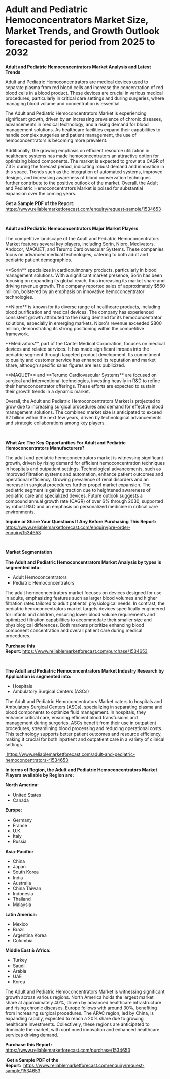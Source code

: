 <p><h1>Adult and Pediatric Hemoconcentrators Market Size, Market Trends, and Growth Outlook forecasted for period from 2025 to 2032</h1></p><p><strong>Adult and Pediatric Hemoconcentrators Market Analysis and Latest Trends</strong></p>
<p><p>Adult and Pediatric Hemoconcentrators are medical devices used to separate plasma from red blood cells and increase the concentration of red blood cells in a blood product. These devices are crucial in various medical procedures, particularly in critical care settings and during surgeries, where managing blood volume and concentration is essential.</p><p>The Adult and Pediatric Hemoconcentrators Market is experiencing significant growth, driven by an increasing prevalence of chronic diseases, advancements in medical technology, and a rising demand for blood management solutions. As healthcare facilities expand their capabilities to handle complex surgeries and patient management, the use of hemoconcentrators is becoming more prevalent.</p><p>Additionally, the growing emphasis on efficient resource utilization in healthcare systems has made hemoconcentrators an attractive option for optimizing blood components. The market is expected to grow at a CAGR of 7.3% during the forecast period, indicating robust demand and innovation in this space. Trends such as the integration of automated systems, improved designs, and increasing awareness of blood conservation techniques further contribute to the positive outlook of the market. Overall, the Adult and Pediatric Hemoconcentrators Market is poised for substantial expansion over the coming years.</p></p>
<p><strong>Get a Sample PDF of the Report:&nbsp;</strong> <a href="https://www.reliablemarketforecast.com/enquiry/request-sample/1534653?utm_campaign=3512&utm_medium=2&utm_source=Github&utm_content=ia&utm_term=14042025&utm_id=adult-and-pediatric-hemoconcentrators">https://www.reliablemarketforecast.com/enquiry/request-sample/1534653</a></p>
<p>&nbsp;</p>
<p><strong>Adult and Pediatric Hemoconcentrators Major Market Players</strong></p>
<p><p>The competitive landscape of the Adult and Pediatric Hemoconcentrators Market features several key players, including Sorin, Nipro, Medivators, Andocor, MAQUET, and Terumo Cardiovascular Systems. These companies focus on advanced medical technologies, catering to both adult and pediatric patient demographics.</p><p>**Sorin** specializes in cardiopulmonary products, particularly in blood management solutions. With a significant market presence, Sorin has been focusing on expanding its global reach, thus increasing its market share and driving revenue growth. The company reported sales of approximately $560 million, bolstered by an emphasis on innovative hemoconcentrator technologies.</p><p>**Nipro** is known for its diverse range of healthcare products, including blood purification and medical devices. The company has experienced consistent growth attributed to the rising demand for its hemoconcentrator solutions, especially in emerging markets. Nipro's revenue exceeded $800 million, demonstrating its strong positioning within the competitive framework.</p><p>**Medivators**, part of the Cantel Medical Corporation, focuses on medical devices and related services. It has made significant inroads into the pediatric segment through targeted product development. Its commitment to quality and customer service has enhanced its reputation and market share, although specific sales figures are less publicized.</p><p>**MAQUET** and **Terumo Cardiovascular Systems** are focused on surgical and interventional technologies, investing heavily in R&D to refine their hemoconcentrator offerings. These efforts are expected to sustain their growth trends in a dynamic market. </p><p>Overall, the Adult and Pediatric Hemoconcentrators Market is projected to grow due to increasing surgical procedures and demand for effective blood management solutions. The combined market size is anticipated to exceed $2 billion within the next few years, driven by technological advancements and strategic collaborations among key players.</p></p>
<p>&nbsp;</p>
<p><strong>What Are The Key Opportunities For Adult and Pediatric Hemoconcentrators Manufacturers?</strong></p>
<p><p>The adult and pediatric hemoconcentrators market is witnessing significant growth, driven by rising demand for efficient hemoconcentration techniques in hospitals and outpatient settings. Technological advancements, such as improved filtration systems and automation, enhance patient outcomes and operational efficiency. Growing prevalence of renal disorders and an increase in surgical procedures further propel market expansion. The pediatric segment is gaining traction due to heightened awareness of pediatric care and specialized devices. Future outlook suggests a compound annual growth rate (CAGR) of over 6% through 2030, supported by robust R&D and an emphasis on personalized medicine in critical care environments.</p></p>
<p><strong>Inquire or Share Your Questions If Any Before Purchasing This Report:</strong> <a href="https://www.reliablemarketforecast.com/enquiry/pre-order-enquiry/1534653?utm_campaign=3512&utm_medium=2&utm_source=Github&utm_content=ia&utm_term=14042025&utm_id=adult-and-pediatric-hemoconcentrators">https://www.reliablemarketforecast.com/enquiry/pre-order-enquiry/1534653</a></p>
<p>&nbsp;</p>
<p><strong>Market Segmentation</strong></p>
<p><strong>The Adult and Pediatric Hemoconcentrators Market Analysis by types is segmented into:</strong></p>
<p><ul><li>Adult Hemoconcentrators</li><li>Pediatric Hemoconcentrators</li></ul></p>
<p><p>The adult hemoconcentrators market focuses on devices designed for use in adults, emphasizing features such as larger blood volumes and higher filtration rates tailored to adult patients' physiological needs. In contrast, the pediatric hemoconcentrators market targets devices specifically engineered for infants and children, ensuring lower blood volume requirements and optimized filtration capabilities to accommodate their smaller size and physiological differences. Both markets prioritize enhancing blood component concentration and overall patient care during medical procedures.</p></p>
<p><strong>Purchase this Report:&nbsp;</strong><a href="https://www.reliablemarketforecast.com/purchase/1534653?utm_campaign=3512&utm_medium=2&utm_source=Github&utm_content=ia&utm_term=14042025&utm_id=adult-and-pediatric-hemoconcentrators">https://www.reliablemarketforecast.com/purchase/1534653</a></p>
<p>&nbsp;</p>
<p><strong>The Adult and Pediatric Hemoconcentrators Market Industry Research by Application is segmented into:</strong></p>
<p><ul><li>Hospitals</li><li>Ambulatory Surgical Centers (ASCs)</li></ul></p>
<p><p>The Adult and Pediatric Hemoconcentrators Market caters to hospitals and Ambulatory Surgical Centers (ASCs), specializing in separating plasma and blood components to optimize fluid management. In hospitals, they enhance critical care, ensuring efficient blood transfusions and management during surgeries. ASCs benefit from their use in outpatient procedures, streamlining blood processing and reducing operational costs. This technology supports better patient outcomes and resource efficiency, making it crucial for both inpatient and outpatient care in a variety of clinical settings.</p></p>
<p><a href="https://www.reliablemarketforecast.com/adult-and-pediatric-hemoconcentrators-r1534653?utm_campaign=3512&utm_medium=2&utm_source=Github&utm_content=ia&utm_term=14042025&utm_id=adult-and-pediatric-hemoconcentrators">&nbsp;https://www.reliablemarketforecast.com/adult-and-pediatric-hemoconcentrators-r1534653</a></p>
<p><strong>In terms of Region, the Adult and Pediatric Hemoconcentrators Market Players available by Region are:</strong></p>
<p>
    <p> <strong> North America: </strong>
        <ul>
            <li>United States</li>
            <li>Canada</li>
        </ul>
        </p> 
    <p> <strong> Europe: </strong>
        <ul>
            <li>Germany</li>
            <li>France</li>
            <li>U.K.</li>
            <li>Italy</li>
            <li>Russia</li>
        </ul>
        </p> 
    <p> <strong> Asia-Pacific: </strong>
        <ul>
            <li>China</li>
            <li>Japan</li>
            <li>South Korea</li>
            <li>India</li>
            <li>Australia</li>
            <li>China Taiwan</li>
            <li>Indonesia</li>
            <li>Thailand</li>
            <li>Malaysia</li>
        </ul>
        </p> 
    <p> <strong> Latin America: </strong>
        <ul>
            <li>Mexico</li>
            <li>Brazil</li>
            <li>Argentina Korea</li>
            <li>Colombia</li>
        </ul>
        </p> 
    <p> <strong> Middle East & Africa: </strong>
        <ul>
            <li>Turkey</li>
            <li>Saudi</li>
            <li>Arabia</li>
            <li>UAE</li>
            <li>Korea</li>
        </ul>
    </p>
    </p>
<p><p>The Adult and Pediatric Hemoconcentrators Market is witnessing significant growth across various regions. North America holds the largest market share at approximately 40%, driven by advanced healthcare infrastructure and rising chronic diseases. Europe follows with around 30%, benefiting from increasing surgical procedures. The APAC region, led by China, is expanding rapidly, expected to reach a 20% share due to growing healthcare investments. Collectively, these regions are anticipated to dominate the market, with continued innovation and enhanced healthcare services driving demand.</p></p>
<p><strong>Purchase this Report: </strong><a href="https://www.reliablemarketforecast.com/purchase/1534653?utm_campaign=3512&utm_medium=2&utm_source=Github&utm_content=ia&utm_term=14042025&utm_id=adult-and-pediatric-hemoconcentrators">https://www.reliablemarketforecast.com/purchase/1534653</a></p>
<p>&nbsp;<strong>Get a Sample PDF of the Report:&nbsp;&nbsp;</strong><a href="https://www.reliablemarketforecast.com/enquiry/request-sample/1534653?utm_campaign=3512&utm_medium=2&utm_source=Github&utm_content=ia&utm_term=14042025&utm_id=adult-and-pediatric-hemoconcentrators">https://www.reliablemarketforecast.com/enquiry/request-sample/1534653</a></p>
<p><strong></strong></p>
<p><p></p><p></p><p></p></p>